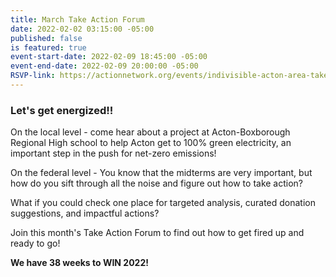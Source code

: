 ```yaml
---
title: March Take Action Forum
date: 2022-02-02 03:15:00 -05:00
published: false
is featured: true
event-start-date: 2022-02-09 18:45:00 -05:00
event-end-date: 2022-02-09 20:00:00 -05:00
RSVP-link: https://actionnetwork.org/events/indivisible-acton-area-take-action-forum-turn-your-anger-into-action
---
```


### Let's get energized!!

On the local level - come hear about a project at Acton-Boxborough Regional High school to help Acton get to 100% green electricity, an important step in the push for net-zero emissions!

On the federal level - You know that the midterms are very important, but how do you sift through all the noise and figure out how to take action?

What if you could check one place for targeted analysis, curated donation suggestions, and impactful actions?

Join this month's Take Action Forum to find out how to get fired up and ready to go!

**We have 38 weeks to WIN 2022!**
